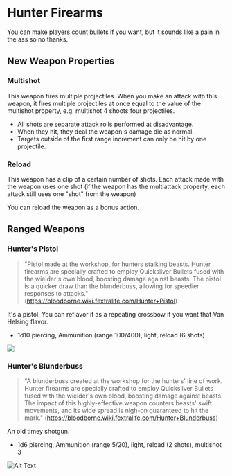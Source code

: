 # Hunter Firearms

You can make players count bullets if you want, but it sounds like a pain in the ass so no thanks.

## New Weapon Properties

### Multishot
This weapon fires multiple projectiles. When you make an attack with this weapon, it fires multiple projectiles at once equal to the value of the multishot property, e.g. multishot 4 shoots four projectiles. 
- All shots are separate attack rolls performed at disadvantage. 
- When they hit, they deal the weapon's damage die as normal. 
- Targets outside of the first range increment can only be hit by one projectile. 

### Reload
This weapon has a clip of a certain number of shots. Each attack made with the weapon uses one shot (if the weapon has the multiattack property, each attack still uses one "shot" from the weapon)

You can reload the weapon as a bonus action.

## Ranged Weapons

### Hunter's Pistol
> "Pistol made at the workshop, for hunters stalking beasts. Hunter firearms are specially crafted to employ Quicksilver Bullets fused with the wielder's own blood, boosting damage against beasts. The pistol is a quicker draw than the blunderbuss, allowing for speedier responses to attacks." (https://bloodborne.wiki.fextralife.com/Hunter+Pistol)

It's a pistol. You can reflavor it as a repeating crossbow if you want that Van Helsing flavor.

- 1d10 piercing, Ammunition (range 100/400), light, reload (6 shots)

![](https://bloodborne.wiki.fextralife.com/file/Bloodborne/parry.gif)

### Hunter's Blunderbuss
> "A blunderbuss created at the workshop for the hunters' line of work. Hunter firearms are specially crafted to employ Quicksilver Bullets fused with the wielder's own blood, boosting damage against beasts. The impact of this highly-effective weapon counters beasts' swift movements, and its wide spread is nigh-on guaranteed to hit the mark." (https://bloodborne.wiki.fextralife.com/Hunter+Blunderbuss)

An old timey shotgun.

- 1d6 piercing, Ammunition (range 5/20), light, reload (2 shots), multishot 3

![Alt Text](https://bloodborne.wiki.fextralife.com/file/Bloodborne/arrowhead.gif)
